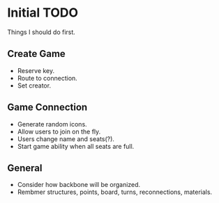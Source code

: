 # Initial TODO

Things I should do first.

## Create Game

 * Reserve key.
 * Route to connection.
 * Set creator.

## Game Connection

 * Generate random icons.
 * Allow users to join on the fly.
 * Users change name and seats(?).
 * Start game ability when all seats are full.

## General

 * Consider how backbone will be organized.
 * Rembmer structures, points, board, turns, reconnections, materials.
